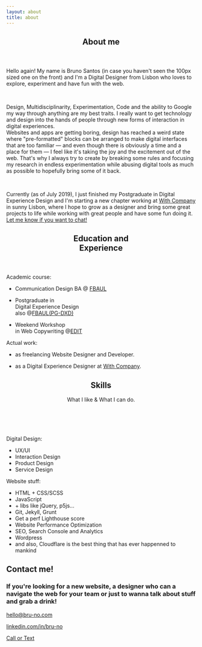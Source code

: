 ```yaml
---
layout: about
title: about
---
```



<section title="sobre" id="sobre">
    <header>
        <h2 class="titulo-bloco">About me</h2>
    </header>
    <p>Hello again! My name is Bruno Santos <span class="italic small-text">(in case you haven't seen the 100px sized one on the front)</span> and I'm a Digital Designer from Lisbon who loves to explore, experiment and have fun with the web.</p>
    <br>    
    <p><span class="bold">Design</span>, <span class="bold">Multidisciplinarity</span>, <span class="bold">Experimentation</span>, <span class="bold">Code</span> and <span class="bold italic">the ability to Google my way through anything</span> are my best traits. I really want to get technology and design into the hands of people through new forms of interaction in digital experiences. <br>Websites and apps are getting boring, design has reached a weird state where "pre-formatted" blocks can be arranged to make digital interfaces that are too familiar — <span class="underline">and even though there is obviously a time and a place for them</span> — I feel like it's taking the <span class="bold">joy and the excitement</span> out of the web. That's why I always try to create by breaking some rules and focusing my research in endless experimentation <span class="italic small-text">while abusing digital tools as much as possible</span> to hopefully bring some of it back.</p>
    <br>
    <p>Currently <span class="italic">(as of July 2019)</span>, I just finished my Postgraduate in Digital Experience Design and I'm starting a new chapter working at <a href="https://with-company.com/" class="bold">With Company</a> in sunny Lisbon, where I hope to grow as a designer and bring some great projects to life while working with great people and have some fun doing it. <br><a href="mailto:hello@bru-no.com?subject=I really want to talk to you!&body=Hi Bruno — I'm really cool cause I clicked that link to actually talk to you!">Let me know if you want to chat!</a></p>
</section>

<section title="Education and Experience" id="education">
    <header>
        <h2 class="titulo-bloco">Education and<br>Experience</h2>
    </header>
    <div class="bloco">
        <p class="hidden">Academic course:</p>
        <ul>
            <li><p><span class="bold">Communication Design BA</span> @    <a href="http://www.belasartes.ulisboa.pt" target="_blank">FBAUL</a></p></li>
            <li><p>Postgraduate in <br><span class="bold">Digital Experience Design</span><br>also @<a href="http://www.belasartes.ulisboa.pt" target="_blank">FBAUL</a><a href="http://dxd.belasartes.ulisboa.pt" target="_blank">(PG-DXD)</a></p></li>
            <li><p>Weekend Workshop <br>in <span class="bold">Web Copywriting</span> @<a href="https://edit.com.pt/" target="_blank">EDIT</a></p></li>
        </ul>
        <p class="underline">Actual work:</p>
        <ul>
            <li><p>as freelancing Website Designer and Developer.</p></li>
            <li><p>as a Digital Experience Designer at <a href="https://with-company.com/" class="bold">With Company</a>.</p></li>
        </ul>
    </div>
</section>

<section title="skills" id="skills">
    <header>
        <h2 class="titulo-bloco">Skills</h2>
        <p>What I like &amp; What I can do.</p>
    </header>
    <div class="bloco">
        <br>
        <p class="underline">Digital Design:</p>
        <ul>
            <li>UX/UI</li>
            <li>Interaction Design</li>
            <li>Product Design</li>
            <li>Service Design</li>
        </ul>
        <p class="underline">Website stuff:</p>
        <ul>
            <li>HTML + CSS/SCSS</li>
            <li>JavaScript</li>
            <li>+ libs like jQuery, p5js...</li>
            <li>Git, Jekyll, Grunt</li>
            <li>Get a perf Lighthouse score</li>
            <li>Website Performance Optimization</li>
            <li>SEO, Search Console and Analytics</li>
            <li>Wordpress</li>
            <li class="italic ">and also, Cloudflare is the best thing that has ever happenned to mankind</li>
        </ul>
    </div>
</section>

<section title="Contact" id="contact">
    <h2 class="titulo-bloco">Contact me!</h2>
    <h3>If you're looking for a new website, a designer who can a navigate the web for your team or just to wanna talk about stuff and grab a drink!</h3>
    <div class="bloco">
        <p><a href="mailto:hello@bru-no.com?Subject=Hey,%20Let's%20talk!" target="_blank">hello@bru-no.com</a></p>
        <p><a href="https://www.linkedin.com/in/bru-no/" target="_blank" rel="noreferrer">linkedin.com/in/bru-no</a></p>
        <p><a href="https://wa.me/351913673754" target="_blank" rel="noreferrer">Call or Text</a></p>
    </div>
</section>
